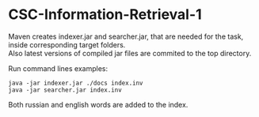 CSC-Information-Retrieval-1
===========================
Maven creates indexer.jar and searcher.jar, that are needed for the task, inside corresponding target folders.<br>
Also latest versions of compiled jar files are commited to the top directory.

Run command lines examples:
```
java -jar indexer.jar ./docs index.inv
java -jar searcher.jar index.inv
```
Both russian and english words are added to the index.
